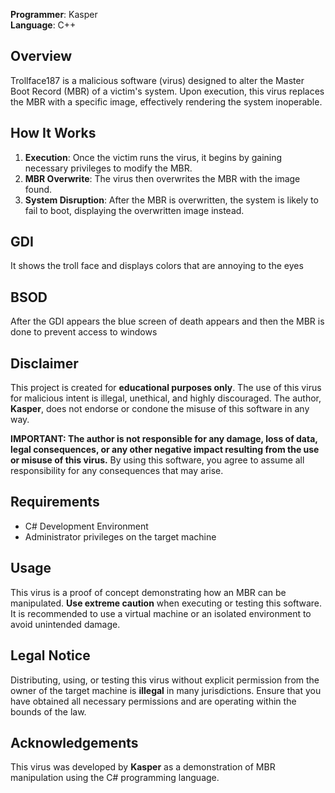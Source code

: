 
**Programmer**: Kasper  
**Language**: C++

## Overview

Trollface187 is a malicious software (virus) designed to alter the Master Boot Record (MBR) of a victim's system. Upon execution, this virus replaces the MBR with a specific image, effectively rendering the system inoperable.

## How It Works

1. **Execution**: Once the victim runs the virus, it begins by gaining necessary privileges to modify the MBR.
2. **MBR Overwrite**: The virus then overwrites the MBR with the image found.
3. **System Disruption**: After the MBR is overwritten, the system is likely to fail to boot, displaying the overwritten image instead.

## GDI

It shows the troll face and displays colors that are annoying to the eyes


## BSOD

After the GDI appears the blue screen of death appears and then the MBR is done to prevent access to windows


## Disclaimer

This project is created for **educational purposes only**. The use of this virus for malicious intent is illegal, unethical, and highly discouraged. The author, **Kasper**, does not endorse or condone the misuse of this software in any way. 

**IMPORTANT: The author is not responsible for any damage, loss of data, legal consequences, or any other negative impact resulting from the use or misuse of this virus.** By using this software, you agree to assume all responsibility for any consequences that may arise.

## Requirements

- C# Development Environment
- Administrator privileges on the target machine

## Usage

This virus is a proof of concept demonstrating how an MBR can be manipulated. **Use extreme caution** when executing or testing this software. It is recommended to use a virtual machine or an isolated environment to avoid unintended damage.

## Legal Notice

Distributing, using, or testing this virus without explicit permission from the owner of the target machine is **illegal** in many jurisdictions. Ensure that you have obtained all necessary permissions and are operating within the bounds of the law.

## Acknowledgements

This virus was developed by **Kasper** as a demonstration of MBR manipulation using the C# programming language.
